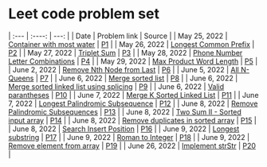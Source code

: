 # Leet code problem set
| :---        			| :----:     																										| ---: 				|
| Date        			| Problem link  																									| Source        	|
| May 25, 2022			| [Container with most water](https://leetcode.com/problems/container-with-most-water/) 							| [P1](P1)  		|
| May 26, 2022			| [Longest Common Prefix](https://leetcode.com/problems/longest-common-prefix/) 									| [P2](P2)  		|
| May 27, 2022			| [Triplet Sum](https://leetcode.com/problems/3sum/) 																| [P3](P3)  		|
| May 28, 2022			| [Phone Number Letter Combinations](https://leetcode.com/problems/letter-combinations-of-a-phone-number/) 			| [P4](P4)  		|
| May 29, 2022			| [Max Product Word Length](https://leetcode.com/problems/maximum-product-of-word-lengths/) 						| [P5](P5)  		|
| June 2, 2022			| [Remove Nth Node from Last](https://leetcode.com/problems/remove-nth-node-from-end-of-list/)						| [P6](P6)			|
| June 5, 2022			| [All N-Queens](https://leetcode.com/problems/n-queens/)															| [P7](P7)			|
| June 6, 2022			| [Merge sorted list](https://leetcode.com/problems/merge-sorted-array/)											| [P8](P8)			|
| June 6, 2022			| [Merge sorted linked list using splicing](https://leetcode.com/problems/merge-two-sorted-lists/)					| [P9](P9)			|
| June 6, 2022			| [Valid parantheses](https://leetcode.com/problems/valid-parentheses/)												| [P10](P10)		|
| June 7, 2022			| [Merge K Sorted Linked List](https://leetcode.com/problems/merge-k-sorted-lists/)									| [P11](P11)		|
| June 7, 2022			| [Longest Palindromic Subsequence](https://leetcode.com/problems/longest-palindromic-subsequence/)					| [P12](P12)		|
| June 8, 2022			| [Remove Palindromic Subsequences](https://leetcode.com/problems/remove-palindromic-subsequences/)					| [P13](P13)		|
| June 8, 2022			| [Two Sum II - Sorted input array](https://leetcode.com/problems/two-sum-ii-input-array-is-sorted/)				| [P14](P14)		|
| June 8, 2022			| [Remove duplicates in sorted array](https://leetcode.com/problems/remove-duplicates-from-sorted-array/)			| [P15](P15)		|
| June 8, 2022			| [Search Insert Position](https://leetcode.com/problems/search-insert-position/)									| [P16](P16)		|
| June 9, 2022			| [Longest substring](https://leetcode.com/problems/longest-substring-without-repeating-characters/)				| [P17](P17)		|
| June 9, 2022			| [Roman to Integer](https://leetcode.com/problems/roman-to-integer/)												| [P18](P18)		|
| June 9, 2022			| [Remove element from array](https://leetcode.com/problems/remove-element/)										| [P19](P19)		|
| June 26, 2022			| [Implement strStr](https://leetcode.com/problems/implement-strstr/)												| [P20](P20)		|